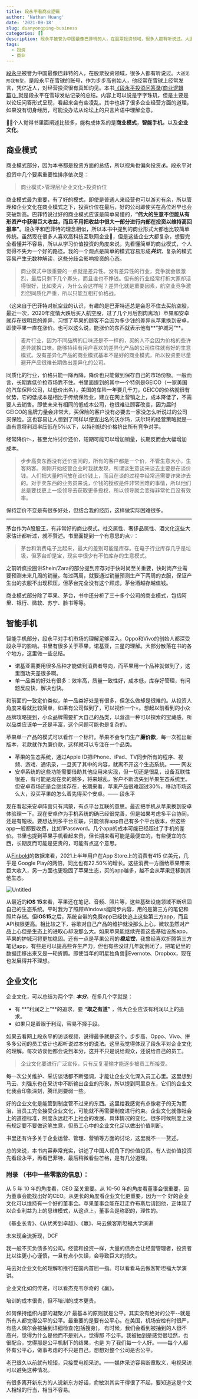 ```yaml
---
title: 段永平看商业逻辑
author: 'Nathan Huang'
date: '2021-09-18'
slug: duanyongping-business
categories: []
description: 段永平被誉为中国最像巴菲特的人，在股票投资领域，很多人都有听说过。大道无形我有型，是段永平在雪球的账号，作为步步高创始人，他经常在雪球上经常发言，凭亿近人，对经营投资很有真知灼见。本书《段永平投资问答录(商业逻辑篇)》就是段永平在雪球发帖记录的总结。
tags:
  - 投资
  - 商业
---
```



[段永平](https://baike.sogou.com/v7662908.htm)被誉为中国最像巴菲特的人，在股票投资领域，很多人都有听说过。`大道无形我有型`，是段永平在雪球的账号，作为步步高创始人，他经常在雪球上经常发言，凭亿近人，对经营投资很有真知灼见。本书[《段永平投资问答录(商业逻辑篇)》](https://book.douban.com/subject/35254511/)就是段永平在雪球发帖记录的总结。内容上可以说是字字珠玑，但是主要是以论坛问答形式呈现，看起来会有些凌乱。其中也讲了很多企业经营方面的道理，如果没有切身经历，可能没办法从论坛上的只言片语中理解全意。



🧑‍💻个人觉得书里面阐述比较多，能构成体系的是**商业模式**，**智能手机**，以及**企业文化**。

## 商业模式
 
商业模式部分，因为本书都是投资方面的总结，所以视角也偏向投资💰。段永平对投资中几个要素重要性排序依次是：

> 商业模式>管理层/企业文化>投资价位

商业模式最为重要，有了好的模式，即使是普通人来经营也可以游刃有余，所以管理和企业文化在商业模式之下，投资价位在最后，好的公司即使买在高位迟早也会突破新高。巴菲特说过好的商业模式应该是简单易懂的，**“伟大的生意不但能从有形资产中获得巨大收益，而且不用把收益中很大一部分进行内部在投资以维持高回报率”**。段永平和巴菲特的理念相似，所以本书中提到的商业形式大都也比较简单传统。虽然现在很多人喜欢高科技互联网企业🚀，但是这些企业大都复杂，想要完全看懂并不容易，所以从学习价值投资的角度来说，先看懂简单的商业模式，个人觉得不失为一个好的路径。我的一个观点是简单的模式容易形成***共识***，复杂的模式容易产生无数种解读，这些分歧会影响投资的心态。


> 商业模式中很重要的一点就是差异性。没有差异性的行业，竞争就会很激烈，最后只剩下几个寡头，而且谁也不挣钱。但有的行业经常打折大家却活得很好，比如麦片，为什么会这样呢？差异化就是重要因素，航空业竞争激烈但同质化严重，所以只能互相打价格战。

（这来自于巴菲特对航空业的认识，有趣的是巴菲特还总是会忍不住去买航空股，最近一次，2020年疫情大跌后买入航空股，过了几个月后割肉离场）苹果和安卓就存在很明显的差异，习惯了苹果的顾客不会因为多少钱的差异从苹果换到安卓，即使苹果一直在涨价。也可以这么说，能涨价的东西就表示他有**“护城河”**。

> 麦片行业，因为不同品牌的口味还是不一样的，买的人不会因为价格的些许差异就换口味。能够持续有用户喜欢的差异化产品的公司往往就有好的生意模式。没有差异化产品的商业模式基本不是好的商业模式，所以投资要尽量避开产品很难长期做出差异化的公司。

同质化的行业，价格只能一降再降，降价也只能做到保存自己的市场份额。一般而言，长期靠低价抢市场靠不住。书里面提到的其中一个特例是GEICO（一家美国的汽车保险公司，以低价出名），美国的车险一年要几千刀，GEICO的价格就很有优势，它的低成本是相比于传统保险业，建立在网上营销之上，成本降低了，不需要人去销售。即使未来有相同的低成本公司，也很难让顾客改变，因为届时GEICO的品牌力量会非常大，买保险的客户没有必要去一家没怎么听说过的公司买保险。这也容易让人想到了同样以便宜出名的沃尔玛，沃尔玛的经营策略就是一直有意将利润率压低在5%以下，以特别低的价格挤出所有竞争对手。

经常降价📉，甚至允许讨价还价，短期可能可以增加销量，长期反而会大幅增加成本。

> 步步高卖东西没有还价空间的，所有的客户都是一个价，不管生意大小，生客熟客。刚刚开始经营企业时我就发现，所谓谈生意谈来谈去主要是在谈价钱。人们把大量时间放在谈价钱上，而且在谈的过程中经常还需要诈来诈去的。对于卖东西的业务员来说，价钱的授权是件非常困难的事情，所以他们总是要找更上一级领导去获取更多授权，所以领导就会变得非常忙且没有效率。

保持定价不变是有很多好处，但结合我的经历，这样做实际困难很多。

---

茅台作为A股股王，有非常好的商业模式。社交属性、奢侈品属性、酒文化这些大家估计都听过，就不赘述。书里面提到一个有意思的点💡：

> 茅台和消费电子比起来，最大的差别可能是库存。在电子行业库存几乎是垃圾，但茅台却是宝，现实中很少有不怕库存的生意模式。

之前听疯投圈讲Shein/Zara的部分提到库存对于快时尚至关重要，快时尚产业需要预测未来几周的销量。每过两周，就要通过销量预测生产下两周的衣服，保证产生出的衣服不出现积压，但茅台完全没有这个顾虑，茅台酒越存越值钱。

商业模式部分除了苹果、茅台，书中还分析了三十多个公司的商业模式，包括阿里、银行、微软、苏宁、脸书等等。

## 智能手机

智能手机部分，段永平对手机市场的理解足够深入。Oppo和Vivo的创始人都深受段永平的影响。书里有很多关于苹果，诺基亚，三星的理解。大部分散落在书的各个地方，这里做一些总结。

- 诺基亚需要用很多品种才能做到消费者导向，而苹果用一个品种就做到了，这里面功夫差很多啊。
- 单一品类的好处有很多：效率高，质量一致性好，成本低，库存好管理，有问题反应快，解决也快。

和前面的一致定价类似，单一品类好处是有很多，但怎么做却是很难的。从投资人角度来看就比较简单，如果有公司做到了，可以视作一个⭐️。想起以前看到的小众品牌攻略提到，小众品牌需要扩大自己的品类，以营造一种可以探索的宝藏感，所以品类应该单一还是丰富，这个问题可能也是复杂的。

苹果单一产品的模式可以看作一个标杆。苹果不会专门生产**廉价款**，每一次推出新版本，老款就作为廉价款，这样就可以专注在一个品类。

- 苹果的生态系统，通过Apple ID把iPhone、iPad、TV同步所有的程序、视频、游戏、通讯录，一旦买了其中的内容，就离不开这个生态系统。—— 网友
- 安卓系统的这些功能需要借助其他应用来实现，但一切还是很乱，设备互联性很差，有可能是现在卖的越多，将来越乱，客户不断流失到苹果生态系统里。但安卓市场还是会继续存在，长期来看，苹果产品很难超过30%，移动市场这么大，没买苹果的怎么着先得买个安卓。—— 段永平

现在看起来安卓阵营只有鸿蒙，有点平台互联的意思。最近把手机从苹果换到安卓体验理一下。现在安卓作为手机系统的确已经很完善，但是如果考虑多平台协同，还是有短板。要想达到多平台互联，只能依靠app自己有多个平台版本，但这些app一般都要收费，比如1Password。几个app的成本可能已经超过了手机的差价。书里也提到苹果手机看起来贵，但长期来看可能是最便宜的，有些便宜的东西，长期反而可能是更贵的，可能有点这个意思。

从[Finbold](https://finbold.com/consumers-spent-40-billion-on-app-store-in-h1-2021/)的数据来看，2021上半年用户在App Store上的消费有415 亿美元，几乎是 Google Play的两倍，同比也有22.50%的增长。这些消费一方面给苹果带来巨大收入，另一方面也更稳固了苹果生态，买的app越多，越不会从苹果迁移到其他生态。

![Untitled](https://dgbp4uvz49ycd.cloudfront.net/Capture.PNG)

从最近的**iOS 15**来看，苹果还在笔记、音频、照片等，这些基础设施领域不断巩固自己的生态系统。平时我为了照顾Windows能同步内容，用的是第三方的笔记和照片存储。但**iOS15**之后，系统自带的免费app已经快追上这些第三方app，而且API权限更高。相比较之下，谷歌对自己产品的维护就没那么上心，微软虽然对产品上心但是生态上的进取心却没那么大。如果苹果能继续完善这些基础设施app，苹果的护城河将更加稳固。还有一点是苹果公司的***稳定性***，我曾经喜欢折腾第三方笔记app，有些是可以提高些许生产力，但也有些没过几年就倒闭了，把笔记里的数据迁移出来又是一轮折腾。即使当年的明星独角兽🦄️Evernote、Dropbox，现在也发展得并不理想。

## 企业文化

企业文化，可以总结为两个字: ***本分***。在多几个字就是：

- 有 **“利润之上”**的追求，要 **“取之有道”** ，伟大企业应该有利润以上的追求。
- 如果只是着眼于利润，容易不择手段。

如果去看网上段永平的访谈视频，说得最多就是这个。步步高、Oppo、Vivo、拼多多公司的员工估计也都听说过本分的说法。这里我觉得体现了段永平对企业文化的理解。每次访谈他都会说到本分，这并不只是说给观众，还说给自己的员工。

> 企业文化要进行广泛宣传，只有反复灌输才能逐步被员工所接受。

每一次公关维护、采访谈话都不断强调，才能让企业文化深入员工心里。这里想到马云、刘强东也在采访中不断输出企业的形象，所以提到阿里京东，它们的企业文化我会印象深刻，腾讯则要弱一些。

好的企业文化是能管到制度管不过来的东西。这里给我感觉有点像老子的无为而治，当员工完全接受企业文化，可能就不再需要制度进行约束。企业文化就像社会上的道德标准，制度永远赶不上社会的发展、具体情况的变化。很多时候制度上没有规定要不要做这笔生意，但员工心中的企业文化足以做出价值判断。

书里还有许多关于企业运营、管理、营销等方面的讨论，这里就不一一赘述。

总的来说，本书内容非常充实，讲述了中国人视角下的价值投资。有人说价值投资先看段永平，再看巴菲特，最后稍微看些芒格，是有几分道理。

### 附录 （书中一些零散的信息）：

从 5 年 10 年的角度看，CEO 至关重要。从 10-50 年的角度看董事会很重要，因为董事会能找出好的CEO。从更长的角度看企业文化更重要，因为一个 好的企业文化可以维持有一个好的董事会。苹果董事会能在赶走乔布斯后请回他，正体现了以企业利益为上的思维模式，从这点上，董事会是称职的，理性的。

《基业长青》、《从优秀到卓越》、《赢》、马云做客斯坦福大学演讲

未来现金流折现，DCF

我一般不买负债多的公司。经营和投资一样，大量的债务会让经营管理者，投资者比以往更小心谨慎，一旦有点小失误，会导致巨大的损失。

马云对企业文化的理解和推行在国内首屈一指。可以看看马云做客斯坦福大学演讲。

企业文化如何传递，可以看杰克韦尔奇的《赢》。

培训的成本很贵，但不培训的成本更贵。

如何保持组织内部的凝聚力? 最基本的原则就是公平。其实没有绝对的公平--就是所有人都觉得公平的公平。最重要的是要有公平心。在美国，机场安检有时很严，有些人偶尔会被抽到详细检查(包括搜身)。 有时候，我们会看到被抽到的人很不高兴，觉得为什么是他而不是别人，觉得那 不公平。我被抽到是感觉很坦然，也很配合，觉得那是公平机制下的结果，也是 为了我们每一个人好。——每个人都怀有公平心，做事考虑的不只是自己，想想对整个公司是否公平。

老巴很久以前就有规矩，只接受电视采访。——媒体采访容易断章取义，电视采访可以避免这种情况。

有很多离开新东方的人说新东方好话，俞敏洪其实干得很了不起，要知道这是个文人相轻的行当，相当不容易。
